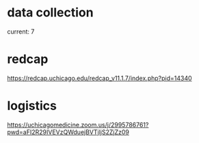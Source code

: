 # data collection

current: 7


# redcap
https://redcap.uchicago.edu/redcap_v11.1.7/index.php?pid=14340

# logistics

https://uchicagomedicine.zoom.us/j/2995786761?pwd=aFI2R29IVEVzQWduejBVTjljS2ZjZz09